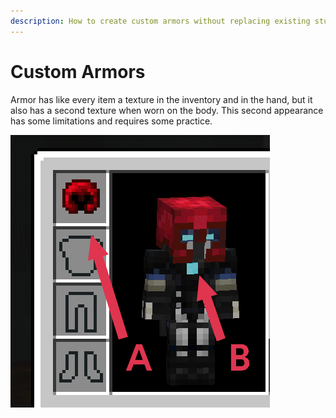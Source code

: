 ```yaml
---
description: How to create custom armors without replacing existing stuff?
---
```


# Custom Armors

Armor has like every item a texture in the inventory and in the hand, but it also has a second texture when worn on the body. This second appearance has some limitations and requires some practice.

![A: item appearance    B: body appearance](../.gitbook/assets/stuff.png)



